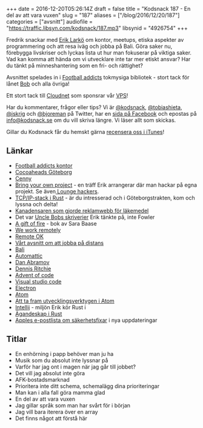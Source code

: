 +++
date = 2016-12-20T05:26:14Z
draft = false
title = "Kodsnack 187 - En del av att vara vuxen"
slug = "187"
aliases = ["/blog/2016/12/20/187"]
categories = ["avsnitt"]
audiofile = "https://traffic.libsyn.com/kodsnack/187.mp3"
libsynid = "4926754"
+++

Fredrik snackar med [Erik Larkö](https://twitter.com/eriklarko) om kontor, meetups, etiska aspekter av programmering och att resa iväg och jobba på Bali. Göra saker nu, förebygga livskriser och lyckas lista ut hur man fokuserar på viktiga saker. Vad kan komma att hända om vi utvecklare inte tar mer etiskt ansvar? Har du tänkt på minneshantering som en fri- och rättighet?

Avsnittet spelades in i [Football addicts](https://www.footballaddicts.com/) tokmysiga bibliotek - stort tack för lånet [Bob](https://twitter.com/b0bben) och alla övriga!

Ett stort tack till [Cloudnet](http://www.cloudnet.se) som sponsrar vår [VPS](http://en.wikipedia.org/wiki/Virtual_private_server)!

Har du kommentarer, frågor eller tips? Vi är [@kodsnack](https://www.twitter.com/kodsnack), [@tobiashieta](https://www.twitter.com/tobiashieta), [@iskrig](https://www.twitter.com/iskrig) och [@bjoreman](https://www.twitter.com/bjoreman) på Twitter, har en [sida på Facebook](https://www.facebook.com/kodsnack) och epostas på [info@kodsnack.se](mailto:info@kodsnack.se) om du vill skriva längre. Vi läser allt som skickas.

Gillar du Kodsnack får du hemskt gärna [recensera oss i iTunes](http://itunes.apple.com/se/podcast/kodsnack/id561631498?l=en)!

## Länkar ##
* [Football addicts kontor](http://blog.footballaddicts.com/the-worlds-best-office/)
* [Cocoaheads Göteborg](https://www.meetup.com/cocoaheads-goteborg/)
* [Cenny](https://twitter.com/Cennydavidsson)
* [Bring your own project](https://www.meetup.com/Bring-Your-Own-Project-Gothenburg/) - en träff Erik arrangerar där man hackar på egna projekt. Se även[ Lounge hackers](https://www.meetup.com/Goteborg-Lounge-Hackers/).
* [TCP/IP-stack i Rust](https://www.meetup.com/Bring-Your-Own-Project-Gothenburg/events/236050059/) - är du intresserad och i Göteborgstrakten, kom och lyssna och delta!
* [Kanadensaren som gjorde reklamwebb för läkemedel](https://medium.freecodecamp.com/the-code-im-still-ashamed-of-e4c021dff55e#.izwqp96lz)
* Det var [Uncle Bobs skriverier](http://blog.cleancoder.com/uncle-bob/2014/11/15/WeRuleTheWorld.html) Erik tänkte på, inte Fowler
* [A gift of fire](https://www.amazon.com/Gift-Fire-Ethical-Computing-Technology/dp/0132492679) - bok av Sara Baase
* [We work remotely](https://weworkremotely.com/)
* [Remote OK](https://remoteok.io/)
* [Vårt avsnitt om att jobba på distans](http://kodsnack.se/164/)
* [Bali](https://en.wikipedia.org/wiki/Bali)
* [Automattic](https://automattic.com/)
* [Dan Abramov](https://twitter.com/dan_abramov?lang=sv)
* [Dennis Ritchie](https://en.wikipedia.org/wiki/Dennis_Ritchie)
* [Advent of code](http://adventofcode.com/)
* [Visual studio code](https://code.visualstudio.com/)
* [Electron](http://electron.atom.io/)
* [Atom](https://atom.io/)
* [Att ta fram utvecklingsverktygen i Atom](https://discuss.atom.io/t/how-to-make-developer-tools-appear/16232)
* [Intellij](https://en.wikipedia.org/wiki/IntelliJ_IDEA) - miljön Erik kör Rust i
* [Ägandeskap i Rust](https://doc.rust-lang.org/book/ownership.html)
* [Apples e-postlista om säkerhetsfixar](https://lists.apple.com/mailman/listinfo/security-announce/) i nya uppdateringar

## Titlar ##
* En enhörning i papp behöver man ju ha
* Musik som du absolut inte lyssnar på
* Varför har jag ont i magen när jag går till jobbet?
* Det vill jag absolut inte göra
* AFK-bostadsmarknad
* Prioritera inte ditt schema, schemalägg dina prioriteringar
* Man kan i alla fall göra mamma glad
* En del av att vara vuxen
* Jag gillar språk som man har svårt för i början
* Jag vill bara iterera över en array
* Det finns något att förstå här